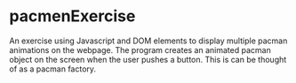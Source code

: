 # pacmenExercise
An exercise using Javascript and DOM elements to display multiple pacman animations on the webpage. The program creates an animated pacman object on the screen when the user pushes a button. This is can be thought of as a pacman factory.
